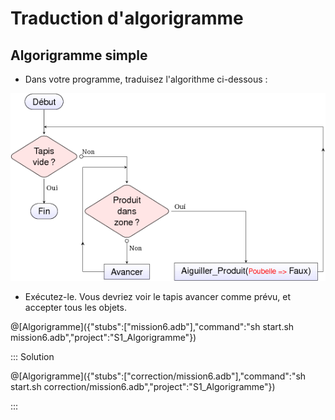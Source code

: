 # Traduction d'algorigramme

## Algorigramme simple

- Dans votre programme, traduisez l'algorithme ci-dessous :

![algo_simple](/ressources/S1/Algorigramme/algo_simple.png)

- Exécutez-le. Vous devriez voir le tapis avancer comme prévu, et accepter tous les objets.

@[Algorigramme]({"stubs":["mission6.adb"],"command":"sh start.sh mission6.adb","project":"S1_Algorigramme"})

::: Solution

@[Algorigramme]({"stubs":["correction/mission6.adb"],"command":"sh start.sh correction/mission6.adb","project":"S1_Algorigramme"})

:::
